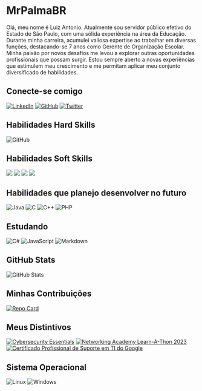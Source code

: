 # MrPalmaBR
Olá, meu nome é Luiz Antonio.
Atualmente sou servidor público efetivo do Estado de São Paulo, com uma sólida experiência na área da Educação. 
Durante minha carreira, acumulei valiosa expertise ao trabalhar em diversas funções, destacando-se 7 anos como Gerente de Organização Escolar. 
Minha paixão por novos desafios me levou a explorar outras oportunidades profissionais que possam surgir. 
Estou sempre aberto a novas experiências que estimulem meu crescimento e me permitam aplicar meu conjunto diversificado de habilidades.

## Conecte-se comigo
[![LinkedIn](https://img.shields.io/badge/LinkedIn-000?style=for-the-badge&logo=linkedin&logoColor=0E76A8)](https://www.linkedin.com/in/luizzzp/) [![GitHub](https://img.shields.io/badge/GitHbt-000?style=for-the-badge&logo=github&logoColor=white)](https://github.com/MrPalmaBR/) [![Twitter](https://img.shields.io/badge/Twitter-000?style=for-the-badge&logo=twitter)](https://twitter.com/luizzzp)

## Habilidades Hard Skills
![GitHub](https://img.shields.io/badge/GitHbt-000?style=for-the-badge&logo=github&logoColor=white)

## Habilidades Soft Skills
![](https://img.shields.io/badge/-determinação-orange?style=for-the-badge&logo=&logoColor=white)
![](https://img.shields.io/badge/-liderança-blue?style=for-the-badge&logo=&logoColor=white)
![](https://img.shields.io/badge/-trabalho_em_equipe-green?style=for-the-badge&logo=&logoColor=white)
![](https://img.shields.io/badge/-pensamento_crítico-purple?style=for-the-badge&logo=&logoColor=white)

## Habilidades que planejo desenvolver no futuro
![Java](https://img.shields.io/badge/Java-000?style=for-the-badge&logo=java)
![C](https://img.shields.io/badge/C-000?style=for-the-badge&logo=c)
![C++](https://img.shields.io/badge/C%2B%2B-000?style=for-the-badge&logo=c%2B%2B&logoColor=00599C)
![PHP](https://img.shields.io/badge/PHP-000?style=for-the-badge&logo=php&logoColor=777884)

## Estudando
![C#](https://img.shields.io/badge/C%23-000?style=for-the-badge&logo=c-sharp&logoColor=823085) ![JavaScript](https://img.shields.io/badge/JavaScript-000?style=for-the-badge&logo=javascript) ![Markdown](https://img.shields.io/badge/Markdown-000?style=for-the-badge&logo=markdown)

## GitHub Stats
![GitHub Stats](https://github-readme-stats.vercel.app/api?username=MrPalmaBR&theme=transparent&bg_color=000&border_color=30A3DC&show_icons=true&icon_color=30A3DC&title_color=E94D5F&text_color=FFF)

## Minhas Contribuições
[![Repo Card](https://github-readme-stats.vercel.app/api/pin/?username=MrPalmaBR&repo=dio-lab-open-source&bg_color=000&border_color=30A3DC&show_icons=true&icon_color=30A3DC&title_color=E94D5F&text_color=FFF)](https://github.com/MrPalmaBR/dio-lab-open-source)

## Meus Distintivos
[![Cybersecurity Essentials](https://images.credly.com/size/110x110/images/054913b2-e271-49a2-a1a4-9bf1c1f9a404/CyberEssentials.png)](https://www.credly.com/badges/7b3e6d54-cc48-4aee-8ac7-917c7b770bba/public_url) [![Networking Academy Learn-A-Thon 2023](https://images.credly.com/size/110x110/images/b1395248-483c-48cd-b40d-7fe93837c37d/image.png)](https://www.credly.com/badges/63a27edb-0dc5-4a9c-9620-d1515982e9ef/public_url) [![Certificado Profissional de Suporte em TI do Google](https://images.credly.com/size/125x125/images/0ab768d9-dda0-439e-aeef-edfa6e0f3579/image.png)](https://www.credly.com/badges/3d81b14f-df59-4cad-b6a3-0b9e693243fd/public_url)

## Sistema Operacional
![Linux](https://img.shields.io/badge/Linux-000?style=for-the-badge&logo=linux&logoColor=FCC624)
![Windows](https://img.shields.io/badge/Windows-000?style=for-the-badge&logo=windows&logoColor=2CA5E0)
